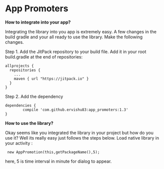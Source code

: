 # App Promoters
**How to integrate into your app?**



Integrating the library into you app is extremely easy. A few changes in the build gradle and your all ready to use the library. Make the following changes.


Step 1. Add the JitPack repository to your build file. Add it in your root build.gradle at the end of repositories:

```
allprojects {
  repositories {
    ...
    maven { url "https://jitpack.io" }
  }
}
```


Step 2. Add the dependency

```
dependencies {
        compile 'com.github.ervishu83:app_promoters:1.3'
}
```


**How to use the library?**


Okay seems like you integrated the library in your project but how do you use it? Well its really easy just follows the steps below.
Load native library in your activity :

```
 new AppPromotion(this,getPackageName(),5);
 ```
 

here, 5 is time interval in minute for dialog to appear.

